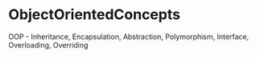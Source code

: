 # ObjectOrientedConcepts
OOP - Inheritance, Encapsulation, Abstraction, Polymorphism, Interface, Overloading, Overriding
